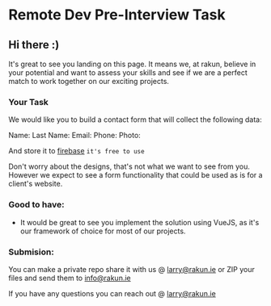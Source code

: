 # Remote Dev Pre-Interview Task

## Hi there :)
It's great to see you landing on this page. It means we, at rakun, believe in your potential and want to assess your skills and see if we are a perfect match to work together on our exciting projects.

### Your Task

We would like you to build a contact form that will collect the following data:

Name:
Last Name:
Email: 
Phone:
Photo: 

And store it to [firebase](https://firebase.google.com/) `it's free to use`

Don't worry about the designs, that's not what we want to see from you. 
However we expect to see a form functionality that could be used as is for a client's website.

### Good to have:
- It would be great to see you implement the solution using VueJS, as it's our framework of choice for most of our projects.

### Submision:

You can make a private repo share it with us @ larry@rakun.ie
or ZIP your files and send them to info@rakun.ie

If you have any questions you can reach out @ larry@rakun.ie
